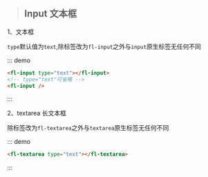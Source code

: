 
>## Input 文本框

1、文本框

``type``默认值为``text``,除标签改为``fl-input``之外与``input``原生标签无任何不同

<div class="demo-block">
  	<fl-input type="text" v-model="search.remark"></fl-input>
    <!-- type="text"可省略 -->
    <fl-input />
</div>

<script>
  export default {
    data() {
        return {
            search: {}
        };
    }
  }
</script>


::: demo
```html
<fl-input type="text"></fl-input>
<!-- type="text"可省略 -->
<fl-input />
```
:::

2、textarea 长文本框

除标签改为``fl-textarea``之外与``textarea``原生标签无任何不同

<div class="demo-block">
    <fl-textarea type="text"></fl-textarea>
</div>

::: demo
```html
<fl-textarea type="text"></fl-textarea>
```
:::